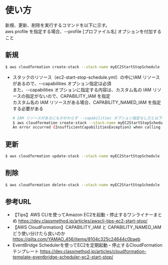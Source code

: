 # 使い方

新規、更新、削除を実行するコマンドを以下に示す。  
aws profile を指定する場合、--profile [プロファイル名] オプションを付加すること  

## 新規

``` bash
$ aws cloudformation create-stack --stack-name myEC2StartStopSchedule --template-body file://ec2-start-stop-schedule.yml --capabilities CAPABILITY_IAM
```

- スタックのリソース（ec2-start-stop-schedule.yml）の中にIAM リソースがあるので、--capabilities オプション指定は必須  
  また、--capabilities オプションに指定する内容は、カスタム名の IAM リソースの指定がないので、CAPABILITY_IAM を指定  
  カスタム名の IAM リソースがある場合、CAPABILITY_NAMED_IAM を指定する必要がある
  ``` bash
  # IAM リソースがあるにもかかわらず --capabilities オプション指定なしだと以下のエラーが発生する
  $ aws cloudformation create-stack --stack-name myEC2StartStopSchedule --template-body file://ec2-start-stop-schedule.yml
  An error occurred (InsufficientCapabilitiesException) when calling the CreateStack operation: Requires capabilities : [CAPABILITY_IAM]
  ```

## 更新

``` bash
$ aws cloudformation update-stack --stack-name myEC2StartStopSchedule --template-body file://ec2-start-stop-schedule.yml --capabilities CAPABILITY_IAM
```

## 削除

``` bash
$ aws cloudformation delete-stack --stack-name myEC2StartStopSchedule
```

## 参考URL

- 【Tips】AWS CLIを使ってAmazon EC2を起動・停止するワンライナーまとめ
  https://dev.classmethod.jp/articles/awscli-tips-ec2-start-stop/
- 【AWS CloudFormation】CAPABILITY_IAM と CAPABILITY_NAMED_IAM どう使い分けたら良いのか
  https://qiita.com/YAMAO_456/items/8104c325c24644c0baeb
- EventBridge Schedulerを使ってEC2を定期起動・停止するCloudFormationテンプレート
  https://dev.classmethod.jp/articles/cloudformation-template-eventbridge-scheduler-ec2-start-stop/

